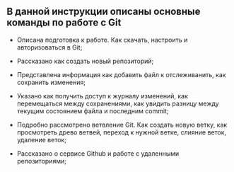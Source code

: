 ## В данной инструкции описаны основные команды по работе с Git
* Описана подготовка к работе. Как скачать, настроить и авторизоваться в Git;

- Рассказано как создать новый репозиторий;

- Представлена информация как добавить файл к отслеживанить, как сохранить изменения;

- Указано как получить доступ к журналу изменений, как перемещаться между сохранениями, как увидить разницу между текущим состоянием файла и последним commit;

- Подробно рассмотрено ветвление Git. Как создать новую ветку, как просмотреть древо ветвей, переход к нужной ветке, слияние веток, удаление веток;

- Рассказано о сервисе Github и работе с удаленными репозиториями;